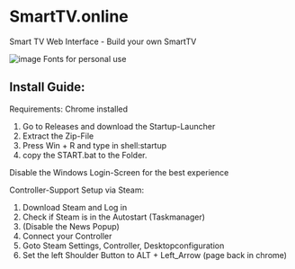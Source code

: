 # SmartTV.online
Smart TV Web Interface - Build your own SmartTV

![image](https://user-images.githubusercontent.com/83350146/158901149-a90d8c0a-4877-4123-b2ae-e7ac59d1e469.png)
Fonts for personal use

## Install Guide:

Requirements: Chrome installed

1. Go to Releases and download the Startup-Launcher
2. Extract the Zip-File
3. Press Win + R and type in shell:startup
4. copy the START.bat to the Folder.

Disable the Windows Login-Screen for the best experience

Controller-Support Setup via Steam:
1. Download Steam and Log in 
2. Check if Steam is in the Autostart (Taskmanager)
3. (Disable the News Popup)
4. Connect your Controller
5. Goto Steam Settings, Controller, Desktopconfiguration
6. Set the left Shoulder Button to ALT + Left_Arrow (page back in chrome)
